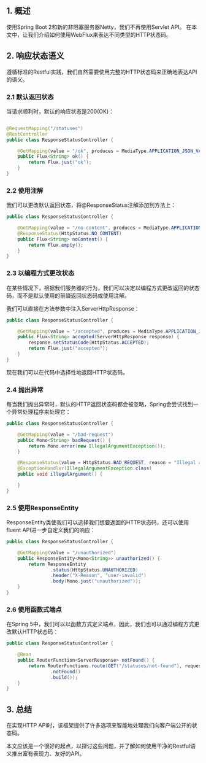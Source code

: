 ## 1. 概述

使用Spring Boot 2和新的非阻塞服务器Netty，我们不再使用Servlet API。
在本文中，让我们介绍如何使用WebFlux来表达不同类型的HTTP状态码。

## 2. 响应状态语义

遵循标准的Restful实践，我们自然需要使用完整的HTTP状态码来正确地表达API的语义。

### 2.1 默认返回状态

当请求顺利时，默认的响应状态是200(OK)：

```java

@RequestMapping("/statuses")
@RestController
public class ResponseStatusController {

    @GetMapping(value = "/ok", produces = MediaType.APPLICATION_JSON_VALUE)
    public Flux<String> ok() {
        return Flux.just("ok");
    }
}
```

### 2.2 使用注解

我们可以更改默认返回状态，将@ResponseStatus注解添加到方法上：

```java
public class ResponseStatusController {

    @GetMapping(value = "/no-content", produces = MediaType.APPLICATION_JSON_VALUE)
    @ResponseStatus(HttpStatus.NO_CONTENT)
    public Flux<String> noContent() {
        return Flux.empty();
    }
}
```

### 2.3 以编程方式更改状态

在某些情况下，根据我们服务器的行为，我们可以决定以编程方式更改返回的状态码，而不是默认使用的前缀返回状态码或使用注解。

我们可以直接在方法参数中注入ServerHttpResponse：

```java
public class ResponseStatusController {

    @GetMapping(value = "/accepted", produces = MediaType.APPLICATION_JSON_VALUE)
    public Flux<String> accepted(ServerHttpResponse response) {
        response.setStatusCode(HttpStatus.ACCEPTED);
        return Flux.just("accepted");
    }
}
```

现在我们可以在代码中选择性地返回HTTP状态码。

### 2.4 抛出异常

每当我们抛出异常时，默认的HTTP返回状态码都会被忽略，Spring会尝试找到一个异常处理程序来处理它：

```java
public class ResponseStatusController {

    @GetMapping(value = "/bad-request")
    public Mono<String> badRequest() {
        return Mono.error(new IllegalArgumentException());
    }

    @ResponseStatus(value = HttpStatus.BAD_REQUEST, reason = "Illegal arguments")
    @ExceptionHandler(IllegalArgumentException.class)
    public void illegalArgument() {

    }
}
```

### 2.5 使用ResponseEntity

ResponseEntity类使我们可以选择我们想要返回的HTTP状态码，还可以使用fluent API进一步自定义我们的响应：

```java
public class ResponseStatusController {

    @GetMapping(value = "/unauthorized")
    public ResponseEntity<Mono<String>> unauthorized() {
        return ResponseEntity
                .status(HttpStatus.UNAUTHORIZED)
                .header("X-Reason", "user-invalid")
                .body(Mono.just("unauthorized"));
    }
}
```

### 2.6 使用函数式端点

在Spring 5中，我们可以以函数方式定义端点，因此，我们也可以通过编程方式更改默认HTTP状态码：

```java
public class ResponseStatusController {

    @Bean
    public RouterFunction<ServerResponse> notFound() {
        return RouterFunctions.route(GET("/statuses/not-found"), request -> ServerResponse
                .notFound()
                .build());
    }
}
```

## 3. 总结

在实现HTTP API时，该框架提供了许多选项来智能地处理我们向客户端公开的状态码。

本文应该是一个很好的起点，以探讨这些问题，并了解如何使用干净的Restful语义推出富有表现力、友好的API。